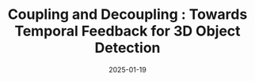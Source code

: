 ---
title: "Coupling and Decoupling : Towards Temporal Feedback for 3D Object Detection"
image: '/images/tfnet.png'
excerpt: '**Yubo Cui**, Zhikang Zou, Xiaoqing Ye, Xiao Tan, Zhiheng Li, and Zheng Fang'
collection: publications
permalink: /publication/tfnet
date: 2025-01-19
venue: 'IEEE Transactions on Multimedia'
paperurl: '/files/TFNet.pdf'
# link: 'https://arxiv.org/abs/2412.08388'
---